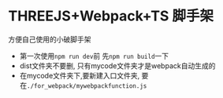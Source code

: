 # THREEJS+Webpack+TS 脚手架
方便自己使用的小破脚手架
- 第一次使用`npm run dev`前 先`npm run build`一下
- dist文件夹不要删, 只有mycode文件夹才是webpack自动生成的
- 在mycode文件夹下,要新建入口文件夹, 要在`./for_webpack/mywebpackfunction.js`